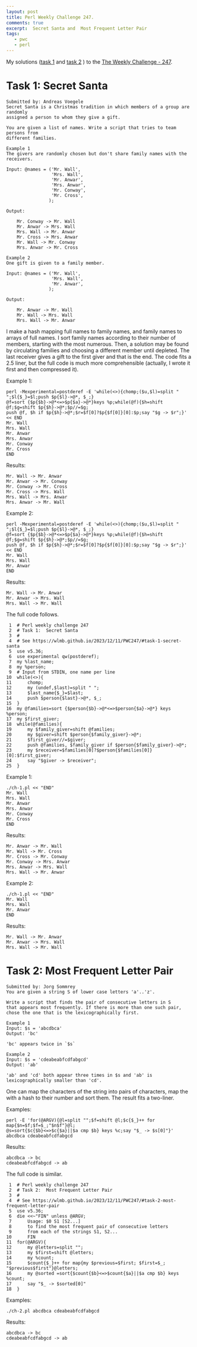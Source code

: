 ```yaml
---
layout: post
title: Perl Weekly Challenge 247.
comments: true
excerpt:  Secret Santa and  Most Frequent Letter Pair
tags:
   - pwc
   - perl
---
```


My solutions
([task 1](https://github.com/wlmb/perlweeklychallenge-club/blob/master/challenge-247/wlmb/perl/ch-1.pl)
and
[task 2](https://github.com/wlmb/perlweeklychallenge-club/blob/master/challenge-247/wlmb/perl/ch-2.pl)
)
to the  [The Weekly Challenge - 247](https://theweeklychallenge.org/blog/perl-weekly-challenge-247).


# Task 1: Secret Santa

    Submitted by: Andreas Voegele
    Secret Santa is a Christmas tradition in which members of a group are randomly
    assigned a person to whom they give a gift.
    
    You are given a list of names. Write a script that tries to team persons from
    different families.
    
    Example 1
    The givers are randomly chosen but don't share family names with the receivers.
    
    Input: @names = ('Mr. Wall',
                     'Mrs. Wall',
                     'Mr. Anwar',
                     'Mrs. Anwar',
                     'Mr. Conway',
                     'Mr. Cross',
                    );
    
    Output:
    
        Mr. Conway -> Mr. Wall
        Mr. Anwar -> Mrs. Wall
        Mrs. Wall -> Mr. Anwar
        Mr. Cross -> Mrs. Anwar
        Mr. Wall -> Mr. Conway
        Mrs. Anwar -> Mr. Cross
    
    Example 2
    One gift is given to a family member.
    
    Input: @names = ('Mr. Wall',
                     'Mrs. Wall',
                     'Mr. Anwar',
                    );
    
    Output:
    
        Mr. Anwar -> Mr. Wall
        Mr. Wall -> Mrs. Wall
        Mrs. Wall -> Mr. Anwar

I make a hash mapping full names to family names, and family names to
arrays of full names. I sort family names according to their number of
members, starting with the most numerous. Then, a solution may be
found by circulating families and choosing a different member until
depleted. The last receiver gives a gift to the first giver and that
is the end. The code fits a 2.5 liner, but the full code is much more
comprehensible (actually, I wrote it first and then compressed it).

Example 1:

    perl -Mexperimental=postderef -E 'while(<>){chomp;($u,$l)=split " ";$l{$_}=$l;push $p{$l}->@*, $_;}
    @f=sort {$p{$b}->@*<=>$p{$a}->@*}keys %p;while(@f){$h=shift @f;$g=shift $p{$h}->@*;$p//=$g;
    push @f, $h if $p{$h}->@*;$r=$f[0]?$p{$f[0]}[0]:$p;say "$g -> $r";}' << END
    Mr. Wall
    Mrs. Wall
    Mr. Anwar
    Mrs. Anwar
    Mr. Conway
    Mr. Cross
    END

Results:

    Mr. Wall -> Mr. Anwar
    Mr. Anwar -> Mr. Conway
    Mr. Conway -> Mr. Cross
    Mr. Cross -> Mrs. Wall
    Mrs. Wall -> Mrs. Anwar
    Mrs. Anwar -> Mr. Wall

Example 2:

    perl -Mexperimental=postderef -E 'while(<>){chomp;($u,$l)=split " ";$l{$_}=$l;push $p{$l}->@*, $_;}
    @f=sort {$p{$b}->@*<=>$p{$a}->@*}keys %p;while(@f){$h=shift @f;$g=shift $p{$h}->@*;$p//=$g;
    push @f, $h if $p{$h}->@*;$r=$f[0]?$p{$f[0]}[0]:$p;say "$g -> $r";}' << END
    Mr. Wall
    Mrs. Wall
    Mr. Anwar
    END

Results:

    Mr. Wall -> Mr. Anwar
    Mr. Anwar -> Mrs. Wall
    Mrs. Wall -> Mr. Wall

The full code follows.

     1  # Perl weekly challenge 247
     2  # Task 1:  Secret Santa
     3  #
     4  # See https://wlmb.github.io/2023/12/11/PWC247/#task-1-secret-santa
     5  use v5.36;
     6  use experimental qw(postderef);
     7  my %last_name;
     8  my %person;
     9  # Input from STDIN, one name per line
    10  while(<>){
    11      chomp;
    12      my (undef,$last)=split " ";
    13      $last_name{$_}=$last;
    14      push $person{$last}->@*, $_;
    15  }
    16  my @families=sort {$person{$b}->@*<=>$person{$a}->@*} keys %person;
    17  my $first_giver;
    18  while(@families){
    19      my $family_giver=shift @families;
    20      my $giver=shift $person{$family_giver}->@*;
    21      $first_giver//=$giver;
    22      push @families, $family_giver if $person{$family_giver}->@*;
    23      my $receiver=$families[0]?$person{$families[0]}[0]:$first_giver;
    24      say "$giver -> $receiver";
    25  }

Example 1:

    ./ch-1.pl << "END"
    Mr. Wall
    Mrs. Wall
    Mr. Anwar
    Mrs. Anwar
    Mr. Conway
    Mr. Cross
    END

Results:

    Mr. Anwar -> Mr. Wall
    Mr. Wall -> Mr. Cross
    Mr. Cross -> Mr. Conway
    Mr. Conway -> Mrs. Anwar
    Mrs. Anwar -> Mrs. Wall
    Mrs. Wall -> Mr. Anwar

Example 2:

    ./ch-1.pl << "END"
    Mr. Wall
    Mrs. Wall
    Mr. Anwar
    END

Results:

    Mr. Wall -> Mr. Anwar
    Mr. Anwar -> Mrs. Wall
    Mrs. Wall -> Mr. Wall


# Task 2: Most Frequent Letter Pair

    Submitted by: Jorg Sommrey
    You are given a string S of lower case letters 'a'..'z'.
    
    Write a script that finds the pair of consecutive letters in S
    that appears most frequently. If there is more than one such pair,
    chose the one that is the lexicographically first.
    
    Example 1
    Input: $s = 'abcdbca'
    Output: 'bc'
    
    'bc' appears twice in `$s`
    
    Example 2
    Input: $s = 'cdeabeabfcdfabgcd'
    Output: 'ab'
    
    'ab' and 'cd' both appear three times in $s and 'ab' is
    lexicographically smaller than 'cd'.

One can map the characters of the string into pairs of characters,
map the with a hash to their number and sort them. The result fits a
two-liner.

Examples:

    perl -E 'for(@ARGV){@l=split "";$f=shift @l;$c{$_}++ for map{$n=$f;$f=$_;"$n$f"}@l;
    @s=sort{$c{$b}<=>$c{$a}||$a cmp $b} keys %c;say "$_ -> $s[0]"}' abcdbca cdeabeabfcdfabgcd

Results:

    abcdbca -> bc
    cdeabeabfcdfabgcd -> ab

The full code is similar.

     1  # Perl weekly challenge 247
     2  # Task 2:  Most Frequent Letter Pair
     3  #
     4  # See https://wlmb.github.io/2023/12/11/PWC247/#task-2-most-frequent-letter-pair
     5  use v5.36;
     6  die <<~"FIN" unless @ARGV;
     7      Usage: $0 S1 [S2...]
     8      to find the most frequent pair of consecutive letters
     9      from each of the strings S1, S2...
    10      FIN
    11  for(@ARGV){
    12      my @letters=split "";
    13      my $first=shift @letters;
    14      my %count;
    15      $count{$_}++ for map{my $previous=$first; $first=$_; "$previous$first"}@letters;
    16      my @sorted =sort{$count{$b}<=>$count{$a}||$a cmp $b} keys %count;
    17      say "$_ -> $sorted[0]"
    18  }

Examples:

    ./ch-2.pl abcdbca cdeabeabfcdfabgcd

Results:

    abcdbca -> bc
    cdeabeabfcdfabgcd -> ab


